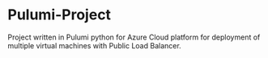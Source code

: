 # Pulumi-Project
Project written in Pulumi python for Azure Cloud platform for deployment of multiple virtual machines with Public Load Balancer.
